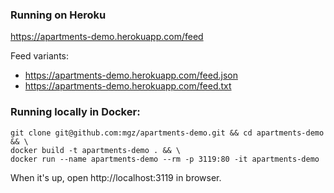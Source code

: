 ### Running on Heroku
https://apartments-demo.herokuapp.com/feed

Feed variants:
* https://apartments-demo.herokuapp.com/feed.json
* https://apartments-demo.herokuapp.com/feed.txt

### Running locally in Docker:
```
git clone git@github.com:mgz/apartments-demo.git && cd apartments-demo && \
docker build -t apartments-demo . && \
docker run --name apartments-demo --rm -p 3119:80 -it apartments-demo
```
When it's up, open http://localhost:3119 in browser.